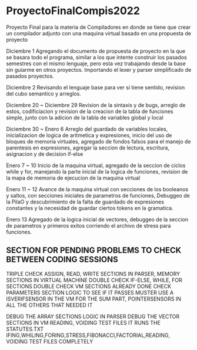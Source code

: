 # ProyectoFinalCompis2022
 Proyecto Final para la materia de Compiladores en donde se tiene que crear un compilador adjunto con una maquina virtual basado en una propuesta de proyecto

Diciembre 1 Agregando el documento de propuesta de proyecto en la que se basara todo el programa, similar a los que intente construir los pasados semestres con el mismo lenguaje, pero esta vez trabajando desde la base sin guiarme en otros proyectos. Importando el lexer y parser simplificado de pasados proyectos.

Diciembre 2 Revisando el lenguaje base para ver si tiene sentido, revision del cubo semantico y arreglos.

Diciembre 20 ~ Diciembre 29 Revision de la sintaxis y de bugs, arreglo de estos, codificiacion y revision de la creacion de la tabla de funciones simple, junto con la adicion de la tabla de variables global y local

Diciembre 30 ~ Enero 6 Arreglo del guardado de variables locales, inicializacion de logica de aritmetica y expresiones, inicio del uso de bloques de memoria virtuales, agregado de fondos falsos para el manejo de parentesis en expresiones, agregar la seccion de lectura, escritura, asignacion y de decision if-else

Enero 7 ~ 10 Inicio de la maquina virtual, agregado de la seccion de ciclos while y for, manejando la parte inicial de la logica de funciones, revision de la mapa de memoria de ejecucion de la maquina virtual

Enero 11 ~ 12 Avance de la maquina virtual con secciones de los booleanos y saltos, con secciones iniciales de parametros de funciones, Debuggeo de la PilaO y descubrimiento de la falta de guardado de expresiones constantes y la necesidad de guardar ciertos tokens en la gramatica.

Enero 13 Agregado de la logica inicial de vectores, debuggeo de la seccion de parametros y primeros exitos corriendo el archivo de stress para funciones. 



## SECTION FOR PENDING PROBLEMS TO CHECK BETWEEN CODING SESSIONS ###
 TRIPLE CHECK ASSIGN, READ, WRITE SECTIONS IN PARSER, MEMORY SECTIONS IN VIRTUAL MACHINE
 DOUBLE CHECK IF-ELSE, WHILE, FOR SECTIONS
 DOUBLE CHECK VM SECTIONS ALREADY DONE
 CHECK PARAMETERS SECTION LOGIC TO SEE IF IT PASSES MUSTER
 USE A ISVERIFSENSOR IN THE VM FOR THE SUM PART, POINTERSENSORS IN ALL THE OTHERS THAT NEEDED IT

 DEBUG THE ARRAY SECTIONS LOGIC IN PARSER
 DEBUG THE VECTOR SECTIONS IN VM
 READING, VOIDING TEST FILES
 IT RUNS THE STATUTES.TXT IFING,WHILING,FORING,STRESS,FIBONACCI,FACTORIAL,READING, VOIDING TEST FILES COMPLETELY
 
